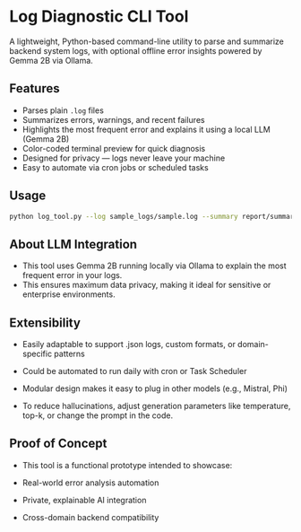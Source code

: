 # Log Diagnostic CLI Tool

A lightweight, Python-based command-line utility to parse and summarize backend system logs, with optional offline error insights powered by Gemma 2B via Ollama.

## Features

- Parses plain `.log` files
- Summarizes errors, warnings, and recent failures
- Highlights the most frequent error and explains it using a local LLM (Gemma 2B)
- Color-coded terminal preview for quick diagnosis
- Designed for privacy — logs never leave your machine
- Easy to automate via cron jobs or scheduled tasks

## Usage

```bash
python log_tool.py --log sample_logs/sample.log --summary report/summary.txt --preview
```

## About LLM Integration
- This tool uses Gemma 2B running locally via Ollama to explain the most frequent error in your logs.
- This ensures maximum data privacy, making it ideal for sensitive or enterprise environments.

## Extensibility
- Easily adaptable to support .json logs, custom formats, or domain-specific patterns

- Could be automated to run daily with cron or Task Scheduler

- Modular design makes it easy to plug in other models (e.g., Mistral, Phi)

- To reduce hallucinations, adjust generation parameters like temperature, top-k, or change the prompt in the code.

## Proof of Concept
- This tool is a functional prototype intended to showcase:

- Real-world error analysis automation

- Private, explainable AI integration

- Cross-domain backend compatibility

